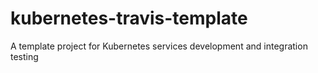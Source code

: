 # kubernetes-travis-template
A template project for Kubernetes services development and integration testing
